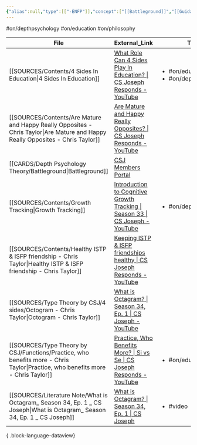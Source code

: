 ```yaml
---
{"alias":null,"type":[["-ENFP"]],"concept":["[[Battleground]]","[[Guidance Function]]","[[Gateway Function]]"],"dg-publish":true,"permalink":"/cards/individuals/chris-taylor/","dgPassFrontmatter":true,"created":"2023-04-10T10:26:21.192+02:00","updated":"2023-05-02T10:39:01.990+02:00"}
---
```


#on/depthpsychology #on/education #on/philosophy 

| File                                                                                                                               | External_Link                                                                                                                                                                               | Tags                                                        |
| ---------------------------------------------------------------------------------------------------------------------------------- | ------------------------------------------------------------------------------------------------------------------------------------------------------------------------------------------- | ----------------------------------------------------------- |
| [[SOURCES/Contents/4 Sides In Education\|4 Sides In Education]]                                                                 | [What Role Can 4 Sides Play In Education? \| CS Joseph Responds - YouTube](https://www.youtube.com/watch?v=qi1bNXHJ6Sc&list=TLPQMjgwMzIwMjMQZSjG17Ndfw&index=2)                             | <ul><li>#on/education</li><li>#on/depthpsychology</li></ul> |
| [[SOURCES/Contents/Are Mature and Happy Really Opposites - Chris Taylor\|Are Mature and Happy Really Opposites - Chris Taylor]] | [Are Mature and Happy Really Opposites? \| CS Joseph Responds - YouTube](https://www.youtube.com/watch?v=a334QVG4AWo&list=TLPQMjgwMzIwMjMQZSjG17Ndfw&index=3)                               | <ul></ul>                                                   |
| [[CARDS/Depth Psychology Theory/Battleground\|Battleground]]                                                                    | [CSJ Members Portal](https://offers.csjoseph.life/portal)                                                                                                                                   | <ul></ul>                                                   |
| [[SOURCES/Contents/Growth Tracking\|Growth Tracking]]                                                                           | [Introduction to Cognitive Growth Tracking \| Season 33 \| CS Joseph - YouTube](https://www.youtube.com/watch?v=Ni_1xfd_Kt8&t=283s)                                                         | <ul><li>#on/depthpsychology</li></ul>                       |
| [[SOURCES/Contents/Healthy ISTP & ISFP friendship - Chris Taylor\|Healthy ISTP & ISFP friendship - Chris Taylor]]               | [Keeping ISTP & ISFP friendships healthy \| CS Joseph Responds - YouTube](https://www.youtube.com/watch?v=MWybVI0JeeU&pp=ygUnS2VlcGluZyBJU1RQICYgSVNGUCBmcmllbmRzaGlwIGhlYWx0aHkg)          | <ul></ul>                                                   |
| [[SOURCES/Type Theory by CSJ/4 sides/Octogram - Chris Taylor\|Octogram - Chris Taylor]]                                         | [What is Octagram? \| Season 34, Ep. 1 \| CS Joseph - YouTube](https://youtu.be/mB0tLRRTrao)                                                                                                | <ul></ul>                                                   |
| [[SOURCES/Type Theory by CSJ/Functions/Practice, who benefits more - Chris Taylor\|Practice, who benefits more - Chris Taylor]] | [Practice, Who Benefits More? \| Si vs Se \| CS Joseph Responds - YouTube](https://www.youtube.com/watch?v=mQ_YLslzPAc&pp=ygUoUHJhY3RpY2UsIHdobyBiZW5lZml0cyBtb3JlIENocmlzIFRheWxvcg%3D%3D) | <ul><li>#on/education</li></ul>                             |
| [[SOURCES/Literature Note/What is Octagram_  Season 34, Ep. 1 _ CS Joseph\|What is Octagram_  Season 34, Ep. 1 _ CS Joseph]]    | [What is Octagram? \| Season 34, Ep. 1 \| CS Joseph](https://www.youtube.com/watch?v=mB0tLRRTrao)                                                                                           | <ul><li>#video</li></ul>                                    |

{ .block-language-dataview}
